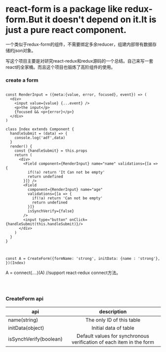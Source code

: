 # react-form is a package like redux-form.But it doesn't depend on it.It is just a pure react component.

一个类似于redux-form的组件，不需要绑定多余reducer，组建内部带有数据存储的json对象。

写这个项目主要是对研究react-redux和redux源码的一个总结。自己来写一套react的全家桶。而且这个项目也锻炼了高阶组件的使用。

### create a form

```

const RenderInput = ({meta:{value, error, focused}, event}) => (
  <div>
    <input value={value} {...event} />
    <p>the input</p>
    {focused && <p>{error}</p>}
  </div>
)

class Index extends Component {
  handleSubmit = (data) => {
    console.log('adf',data)
  }
  render() {
    const {handleSubmit} = this.props
    return (
      <div>
        <Field component={RenderInput} name="name" validations={[a => {
          if(!a) return 'It Can not be empty'
          return undefined
        }]} />
        <Field
          component={RenderInput} name="age"
          validations={[a => {
            if(!a) return 'Can not be empty'
            return undefined
          }]}
          isSynchVerify={false}
        />
        <input type="button" onClick={handleSubmit(this.handleSubmit)}/>
      </div>
    )
  }
}



const A = CreateForm({formName: 'strong', initData: {name : 'strong'}, })(Index)

```

A = connect(....)(A) //support react-redux connect方法。


```



```
### CreateForm api

| api| description|
| ------------- |:-------------:|
| name(string)      | The only ID of this table |
| initData(object)     | Initial data of table|
| isSynchVerify(boolean) | Default values for synchronous verification of each item in the form     |



